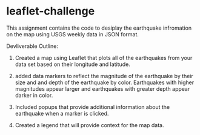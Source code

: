 # leaflet-challenge
This assignment contains the code to desiplay the earthquake infromation on the map using USGS weekly data in JSON format. 

Devliverable Outline: 

1) Created a map using Leaflet that plots all of the earthquakes from your data set based on their longitude and latitude.

2) added data markers to reflect the magnitude of the earthquake by their size and and depth of the earthquake by color. Earthquakes with higher magnitudes appear larger and earthquakes with greater depth appear darker in color.

3) Included popups that provide additional information about the earthquake when a marker is clicked.

4) Created a legend that will provide context for the map data.





